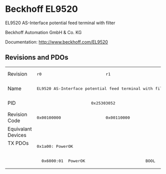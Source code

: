 # Beckhoff EL9520

EL9520 AS-Interface potential feed terminal with filter

Beckhoff Automation GmbH & Co. KG

Documentation: <a href="http://www.beckhoff.com/EL9520">http://www.beckhoff.com/EL9520</a>

## Revisions and PDOs
<table>
<tr >
<td class="first">Revision</td>
<td ><pre>r0</pre></td>
<td ><pre>r1</pre></td>
</tr>
<tr >
<td class="first">Name</td>
<td  colspan=2 align="center"><pre>EL9520 AS-Interface potential feed terminal with filter</pre></td>
</tr>
<tr >
<td class="first">PID</td>
<td  colspan=2 align="center"><pre>0x25303052</pre></td>
</tr>
<tr >
<td class="first">Revision Code</td>
<td ><pre>0x00100000</pre></td>
<td ><pre>0x00110000</pre></td>
</tr>
<tr >
<td class="first">Equivalant Devices</td>
<td  colspan=2 align="center"></td>
</tr>
<tr class="txpdo pdosection">
<td class="first" rowspan=2 valign=top>TX PDOs</td>
<td colspan=2 align="left"><pre>0x1a00: PowerOK</pre></td>
<td></td>
</tr>
<tr class="txpdo">
<td  colspan=2 align="left"><pre>  0x6000:01  PowerOK                         BOOL</pre></td>
</tr>
</table>
